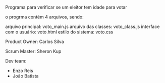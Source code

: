 Programa para verificar se um eleitor tem idade para votar

o progrma contém 4 arquivos, sendo:

arquivo principal: voto_main.js
arquivo das classes: voto_class.js
interface com o usuário: voto.html
estilo do sistema: voto.css

Product Owner: Carlos Silva

Scrum Master: Sheron Kup

Dev team:
   - Enzo Reis
  - João Batista
